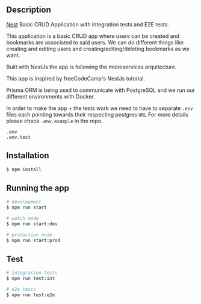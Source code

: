 ## Description

[Nest](https://github.com/nestjs/nest) Basic CRUD Application with Integration tests and E2E tests.

This application is a basic CRUD app where users can be created and bookmarks are associated to said users. We can do different things like creating and editing users and creating/editing/deleting bookmarks as we want.

Built with NestJs the app is following the microservices arquitecture.

This app is inspired by freeCodeCamp's NestJs tutorial.

Prisma ORM is being used to communicate with PostgreSQL and we run our different environments with Docker.

In order to make the app + the tests work we need to have to separate `.env` files each pointing towards their respecting postgres `URL`
For more details please check `.env.example` in the repo.

```
.env
.env.test
```

## Installation

```bash
$ npm install
```

## Running the app

```bash
# development
$ npm run start

# watch mode
$ npm run start:dev

# production mode
$ npm run start:prod
```

## Test

```bash
# integration tests
$ npm run test:int

# e2e tests
$ npm run test:e2e
```

